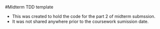 #Midterm TDD template
* This was created to hold the code for the part 2 of midterm submssion.
* It was not shared anywhere prior to the coursework sumission date.
